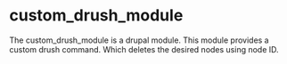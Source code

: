 # custom_drush_module
The custom_drush_module is a drupal module.
This module provides a custom drush command.
Which deletes the desired nodes using node ID.
